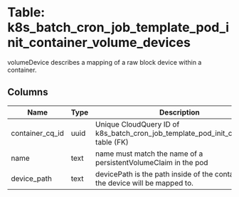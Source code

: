 
# Table: k8s_batch_cron_job_template_pod_init_container_volume_devices
volumeDevice describes a mapping of a raw block device within a container.
## Columns
| Name        | Type           | Description  |
| ------------- | ------------- | -----  |
|container_cq_id|uuid|Unique CloudQuery ID of k8s_batch_cron_job_template_pod_init_containers table (FK)|
|name|text|name must match the name of a persistentVolumeClaim in the pod|
|device_path|text|devicePath is the path inside of the container that the device will be mapped to.|

